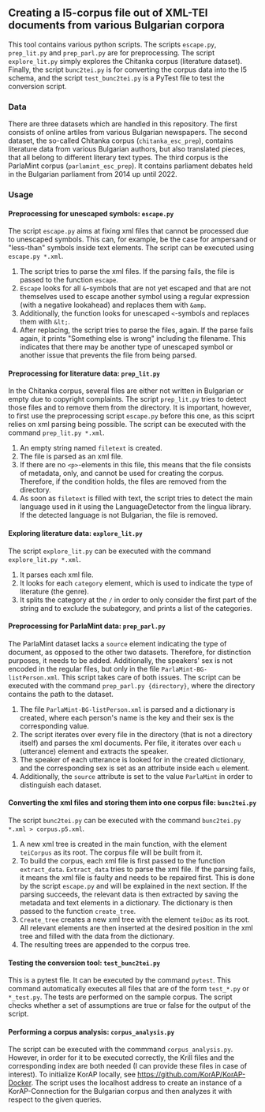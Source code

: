 ## Creating a I5-corpus file out of XML-TEI documents from various Bulgarian corpora

This tool contains various python scripts. The scripts `escape.py`, `prep_lit.py` and `prep_parl.py` are for preprocessing. The script `explore_lit.py` simply explores the Chitanka corpus (literature dataset). Finally, the script `bunc2tei.py` is for converting the corpus data into the I5 schema, and the script `test_bunc2tei.py` is a PyTest file to test the conversion script. 

### Data

There are three datasets which are handled in this repository. The first consists of online artiles from various Bulgarian newspapers. The second dataset, the so-called Chitanka corpus (`chitanka_esc_prep`), contains literature data from various Bulgarian authors, but also translated pieces, that all belong to different literary text types. The third corpus is the ParlaMint corpus (`parlamint_esc_prep`). It contains parliament debates held in the Bulgarian parliament from 2014 up until 2022. 

### Usage

#### Preprocessing for unescaped symbols: `escape.py`
The script `escape.py` aims at fixing xml files that cannot be processed due to unescaped symbols. This can, for example, be the case for ampersand or "less-than" symbols inside text elements. The script can be executed using `escape.py *.xml`.
1. The script tries to parse the xml files. If the parsing fails, the file is passed to the function `escape`. 
2. `Escape` looks for all `&`-symbols that are not yet escaped and that are not themselves used to escape another symbol using a regular expression (with a negative lookahead) and replaces them with `&amp`.
3. Additionally, the function looks for unescaped `<`-symbols and replaces them with `&lt;`.
4. After replacing, the script tries to parse the files, again. If the parse fails again, it prints "Something else is wrong" including the filename. This indicates that there may be another type of unescaped symbol or another issue that prevents the file from being parsed. 

#### Preprocessing for literature data: `prep_lit.py`
In the Chitanka corpus, several files are either not written in Bulgarian or empty due to copyright complaints. The script `prep_lit.py` tries to detect those files and to remove them from the directory. It is important, however, to first use the preprocessing script `escape.py` before this one, as this sciprt relies on xml parsing being possible. The script can be executed with the command `prep_lit.py *.xml`.
1. An empty string named `filetext` is created. 
2. The file is parsed as an xml file. 
3. If there are no `<p>`-elements in this file, this means that the file consists of metadata, only, and cannot be used for creating the corpus. Therefore, if the condition holds, the files are removed from the directory. 
4. As soon as `filetext` is filled with text, the script tries to detect the main language used in it using the LanguageDetector from the lingua library. If the detected language is not Bulgarian, the file is removed. 

#### Exploring literature data: `explore_lit.py`
The script `explore_lit.py` can be executed with the command `explore_lit.py *.xml`. 
1. It parses each xml file. 
2. It looks for each `category` element, which is used to indicate the type of literature (the genre). 
3. It splits the category at the `/` in order to only consider the first part of the string and to exclude the subategory, and prints a list of the categories. 

#### Preprocessing for ParlaMint data: `prep_parl.py`
The ParlaMint dataset lacks a `source` element indicating the type of document, as opposed to the other two datasets. Therefore, for distinction purposes, it needs to be added. Additionally, the speakers' sex is not encoded in the regular files, but only in the file `ParlaMint-BG-listPerson.xml`. This script takes care of both issues. The script can be executed with the command `prep_parl.py {directory}`, where the directory contains the path to the dataset. 
1. The file `ParlaMint-BG-listPerson.xml` is parsed and a dictionary is created, where each person's name is the key and their sex is the corresponding value. 
2. The script iterates over every file in the directory (that is not a directory itself) and parses the xml documents. Per file, it iterates over each `u` (utterance) element and extracts the speaker.
3. The speaker of each utterance is looked for in the created dictionary, and the corresponding sex is set as an attribute inside each `u` element. 
4. Additionally, the `source` attribute is set to the value `ParlaMint` in order to distinguish each dataset. 

#### Converting the xml files and storing them into one corpus file: `bunc2tei.py`
The script `bunc2tei.py` can be executed with the command `bunc2tei.py *.xml > corpus.p5.xml`. 
1. A new xml tree is created in the main function, with the element `teiCorpus` as its root. The corpus file will be built from it.
2. To build the corpus, each xml file is first passed to the function `extract_data`. `Extract_data` tries to parse the xml file. If the parsing fails, it means the xml file is faulty and needs to be repaired first. This is done by the script `escape.py` and will be explained in the next section. If the parsing succeeds, the relevant data is then extracted by saving the metadata and text elements in a dictionary. The dictionary is then passed to the function `create_tree`. 
3. `Create_tree` creates a new xml tree with the element `teiDoc` as its root. All relevant elements are then inserted at the desired position in the xml tree and filled with the data from the dictionary. 
4. The resulting trees are appended to the corpus tree.
 
#### Testing the conversion tool: `test_bunc2tei.py`
This is a pytest file. It can be executed by the command `pytest`. This command automatically executes all files that are of the form `test_*.py` or `*_test.py`. The tests are performed on the sample corpus. The script checks whether a set of assumptions are true or false for the output of the script. 

#### Performing a corpus analysis: `corpus_analysis.py`
The script can be executed with the commmand `corpus_analysis.py`. However, in order for it to be executed correctly, the Krill files and the corresponding index are both needed (I can provide these files in case of interest). To initialize KorAP locally, see https://github.com/KorAP/KorAP-Docker. The script uses the localhost address to create an instance of a KorAP-Connection for the Bulgarian corpus and then analyzes it with respect to the given queries. 
